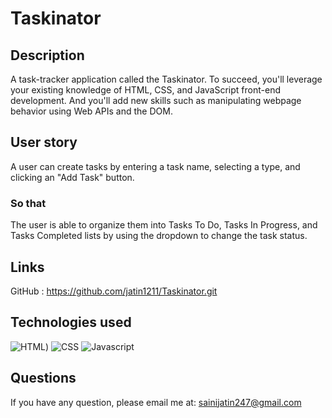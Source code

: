 # Taskinator

## Description
A task-tracker application called the Taskinator. To succeed, you'll leverage your existing knowledge of HTML, CSS, and JavaScript front-end development. And you'll add new skills such as manipulating webpage behavior using Web APIs and the DOM.

## User story
A user can create tasks by entering a task name, selecting a type, and clicking an "Add Task" button.

### So that
The user is able to organize them into Tasks To Do, Tasks In Progress, and Tasks Completed lists by using the dropdown to change the task status.

## Links
GitHub : https://github.com/jatin1211/Taskinator.git

## Technologies used
![HTML](https://img.shields.io/badge/HTML-239120?style=for-the-badge&logo=html5&logoColor=white))
![CSS](https://img.shields.io/badge/CSS-239120?&style=for-the-badge&logo=css3&logoColor=white)
![Javascript](https://img.shields.io/badge/JavaScript-F7DF1E?style=for-the-badge&logo=javascript&logoColor=black)

## Questions
If you have any question, please email me at: sainijatin247@gmail.com 